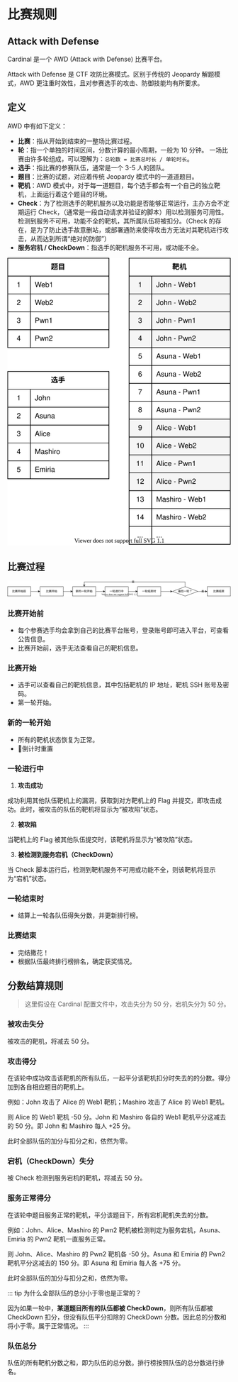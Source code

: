 # 比赛规则

## Attack with Defense
Cardinal 是一个 AWD (Attack with Defense) 比赛平台。

Attack with Defense 是 CTF 攻防比赛模式。区别于传统的 Jeopardy 解题模式，AWD 更注重时效性，且对参赛选手的攻击、防御技能均有所要求。

## 定义
AWD 中有如下定义：
* **比赛**：指从开始到结束的一整场比赛过程。
* **轮**：指一个单独的时间区间，分数计算的最小周期，一般为 10 分钟。
一场比赛由许多轮组成，可以理解为：`总轮数 = 比赛总时长 / 单轮时长`。
* **选手**：指比赛的参赛队伍，通常是一个 3-5 人的团队。
* **题目**：比赛的试题，对应着传统 Jeopardy 模式中的一道道题目。
* **靶机**：AWD 模式中，对于每一道题目，每个选手都会有一个自己的独立靶机，上面运行着这个题目的环境。
* **Check**：为了检测选手的靶机服务以及功能是否能够正常运行，主办方会不定期运行 Check，（通常是一段自动请求并验证的脚本）用以检测服务可用性。检测到服务不可用，功能不全的靶机，其所属队伍将被扣分。（Check 的存在，是为了防止选手故意删站，或部署通防来使得攻击方无法对其靶机进行攻击，从而达到所谓“绝对的防御”）
* **服务宕机 / CheckDown**：指选手的靶机服务不可用，或功能不全。

![Challenge-GameBox](../.vuepress/public/img/challenge-gamebox.svg)


## 比赛过程
![比赛过程](../.vuepress/public/img/process.svg)
### 比赛开始前
* 每个参赛选手均会拿到自己的比赛平台账号，登录账号即可进入平台，可查看公告信息。
* 比赛开始前，选手无法查看自己的靶机信息。

### 比赛开始
* 选手可以查看自己的靶机信息，其中包括靶机的 IP 地址，靶机 SSH 账号及密码。
* 第一轮开始。

### 新的一轮开始
* 所有的靶机状态恢复为正常。
* 倒计时重置

### 一轮进行中
1. **攻击成功**

成功利用其他队伍靶机上的漏洞，获取到对方靶机上的 Flag 并提交，即攻击成功。此时，被攻击的队伍的靶机将显示为“被攻陷”状态。

2. **被攻陷**

当靶机上的 Flag 被其他队伍提交时，该靶机将显示为“被攻陷”状态。

3. **被检测到服务宕机（CheckDown）**

当 Check 脚本运行后，检测到靶机服务不可用或功能不全，则该靶机将显示为“宕机”状态。

### 一轮结束时
* 结算上一轮各队伍得失分数，并更新排行榜。

### 比赛结束
* 完结撒花！
* 根据队伍最终排行榜排名，确定获奖情况。

## 分数结算规则

> 这里假设在 Cardinal 配置文件中，攻击失分为 50 分，宕机失分为 50 分。

### 被攻击失分
被攻击的靶机，将减去 50 分。

### 攻击得分
在该轮中成功攻击该靶机的所有队伍，一起平分该靶机扣分时失去的的分数。得分加到各自相应题目的靶机上。

例如：John 攻击了 Alice 的 Web1 靶机；Mashiro 攻击了 Alice 的 Web1 靶机。

则 Alice 的 Web1 靶机 -50 分。John 和 Mashiro 各自的 Web1 靶机平分这减去的 50 分。即 John 和 Mashiro 每人 +25 分。

此时全部队伍的加分与扣分之和，依然为零。

### 宕机（CheckDown）失分
被 Check 检测到服务宕机的靶机，将减去 50 分。

### 服务正常得分
在该轮中题目服务正常的靶机，平分该题目下，所有宕机靶机失去的分数。

例如：John、Alice、Mashiro 的 Pwn2 靶机被检测判定为服务宕机，Asuna、Emiria 的 Pwn2 靶机一直服务正常。

则 John、Alice、Mashiro 的 Pwn2 靶机各 -50 分。Asuna 和 Emiria 的 Pwn2 靶机平分这减去的 150 分。即 Asuna 和 Emiria 每人各 +75 分。

此时全部队伍的加分与扣分之和，依然为零。

::: tip
为什么全部队伍的总分小于零也是正常的？

因为如果一轮中，**某道题目所有的队伍都被 CheckDown**，则所有队伍都被 CheckDown 扣分，但没有队伍平分扣除的 CheckDown 分数。因此总的分数和将小于零。属于正常情况。
:::

### 队伍总分
队伍的所有靶机分数之和，即为队伍的总分数。排行榜按照队伍的总分数进行排名。